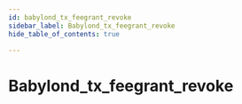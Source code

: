 ```yaml
---
id: babylond_tx_feegrant_revoke
sidebar_label: Babylond_tx_feegrant_revoke
hide_table_of_contents: true

---
```


# Babylond_tx_feegrant_revoke